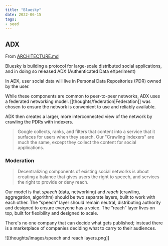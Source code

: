 ```yaml
---
title: "Bluesky"
date: 2022-06-15
tags:
- seed
---
```


## ADX
From [ARCHITECTURE.md](https://github.com/bluesky-social/adx/blob/main/architecture.md)

Bluesky is building a protocol for large-scale distributed social applications, and in doing so released ADX (Authenticated Data eXperiment)

In ADX, user social data will live in Personal Data Repositories (PDR) owned by the user.

While these components are common to peer-to-peer networks, ADX uses a federated networking model. [[thoughts/federation|Federation]] was chosen to ensure the network is convenient to use and reliably available.

ADX then creates a larger, more interconnected view of the network by crawling the PDRs with indexers.

> Google collects, ranks, and filters that content into a service that it surfaces for users when they search. Our "Crawling Indexers" are much the same, except they collect the content for social applications.


### Moderation
> Decentralizing components of existing social networks is about creating a balance that gives users the right to speech, and services the right to provide or deny reach.

Our model is that _speech_ (data, networking) and _reach_ (crawling, aggregation, algorithm) should be two separate layers, built to work with each other. The “speech” layer should remain neutral, distributing authority and designed to ensure everyone has a voice. The “reach” layer lives on top, built for flexibility and designed to scale.

There's no one company that can decide what gets published; instead there is a marketplace of companies deciding what to carry to their audiences.

![[thoughts/images/speech and reach layers.png]]